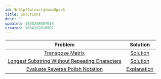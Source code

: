 ```yaml
---
id: 9n91pf7wlzacfqtuma0pqx5
title: Solutions
desc: ''
updated: 1655258607616
created: 1654192816507
---
```


|Problem|Solution|
|:--:|:--:|
|[Transpose Matrix](https://leetcode.com/problems/transpose-matrix/)|[Solution](https://leetcode.com/problems/transpose-matrix/discuss/2103382/Clean-C%2B%2B-Solution-Easiest-to-understand-for-beginners)|
|[Longest Substring Without Repeating Characters](https://leetcode.com/problems/longest-substring-without-repeating-characters)|[Solution](https://leetcode.com/problems/longest-substring-without-repeating-characters/discuss/2107440/Set-Explanation)|
|[Evaluate Reverse Polish Notation](https://leetcode.com/problems/evaluate-reverse-polish-notation)|[Explanation](https://leetcode.com/submissions/detail/722496542/)|


